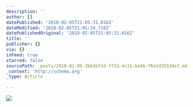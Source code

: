 ```yaml
---
description: ''
author: []
datePublished: '2018-02-05T21:05:31.016Z'
dateModified: '2018-02-05T21:01:24.726Z'
datePublishedOriginal: '2018-02-05T21:05:31.016Z'
title: ''
publisher: {}
via: {}
inFeed: true
starred: false
sourcePath: _posts/2018-02-05-3bb3bf1d-ff33-4c31-be4b-f6e3d25534e7.md
_context: 'http://schema.org'
_type: Article

---
```

![](https://the-grid-user-content.s3-us-west-2.amazonaws.com/f1adbe1f-2d1f-41e4-89ed-ebe217ae67d9.jpg)